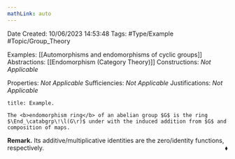 ```yaml
---
mathLink: auto
---
```


<div class="topSpace"></div>

Date Created: 10/06/2023 14:53:48
Tags: #Type/Example #Topic/Group_Theory

Examples: [[Automorphisms and endomorphisms of cyclic groups]]
Abstractions: [[Endomorphism (Category Theory)]]
Constructions: <i>Not Applicable</i>

Properties: <i>Not Applicable</i>
Sufficiencies: <i>Not Applicable</i>
Justifications: <i>Not Applicable</i>

``` ad-Example
title: Example.

The <b>endomorphism ring</b> of an abelian group $G$ is the ring $\End_\catabgrp\!\l(G\r)$ under with the induced addition from $G$ and composition of maps.

```

<b>Remark.</b> Its additive/multiplicative identities are the zero/identity functions, respectively.<span style="float:right;">$\blacklozenge$</span>
